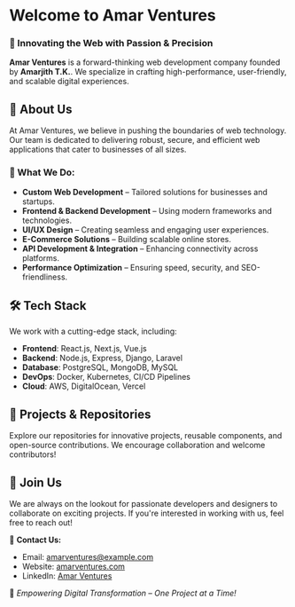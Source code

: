 # Welcome to Amar Ventures

### 🚀 Innovating the Web with Passion & Precision

**Amar Ventures** is a forward-thinking web development company founded by **Amarjith T.K.**. We specialize in crafting high-performance, user-friendly, and scalable digital experiences.

## 🌟 About Us
At Amar Ventures, we believe in pushing the boundaries of web technology. Our team is dedicated to delivering robust, secure, and efficient web applications that cater to businesses of all sizes.

### 🔹 What We Do:
- **Custom Web Development** – Tailored solutions for businesses and startups.
- **Frontend & Backend Development** – Using modern frameworks and technologies.
- **UI/UX Design** – Creating seamless and engaging user experiences.
- **E-Commerce Solutions** – Building scalable online stores.
- **API Development & Integration** – Enhancing connectivity across platforms.
- **Performance Optimization** – Ensuring speed, security, and SEO-friendliness.

## 🛠 Tech Stack
We work with a cutting-edge stack, including:
- **Frontend**: React.js, Next.js, Vue.js
- **Backend**: Node.js, Express, Django, Laravel
- **Database**: PostgreSQL, MongoDB, MySQL
- **DevOps**: Docker, Kubernetes, CI/CD Pipelines
- **Cloud**: AWS, DigitalOcean, Vercel

## 📌 Projects & Repositories
Explore our repositories for innovative projects, reusable components, and open-source contributions. We encourage collaboration and welcome contributors!

## 🤝 Join Us
We are always on the lookout for passionate developers and designers to collaborate on exciting projects. If you're interested in working with us, feel free to reach out!

📩 **Contact Us:**
- Email: amarventures@example.com
- Website: [amarventures.com](https://amarventures.com)
- LinkedIn: [Amar Ventures](https://linkedin.com/company/amarventures)

🚀 *Empowering Digital Transformation – One Project at a Time!*
